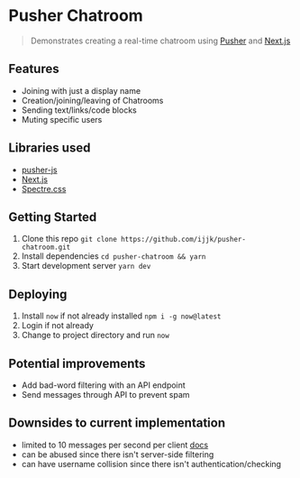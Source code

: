 # Pusher Chatroom

> Demonstrates creating a real-time chatroom using [Pusher](https://pusher.com) and [Next.js](https://nextjs.org)

## Features

- Joining with just a display name
- Creation/joining/leaving of Chatrooms
- Sending text/links/code blocks
- Muting specific users

## Libraries used

- [pusher-js](https://github.com/pusher/pusher-js)
- [Next.js](https://github.com/zeit/next.js)
- [Spectre.css](https://github.com/picturepan2/spectre)

## Getting Started

1. Clone this repo `git clone https://github.com/ijjk/pusher-chatroom.git`
2. Install dependencies `cd pusher-chatroom && yarn`
3. Start development server `yarn dev`

## Deploying

1. Install `now` if not already installed `npm i -g now@latest`
2. Login if not already
3. Change to project directory and run `now`

## Potential improvements

- Add bad-word filtering with an API endpoint
- Send messages through API to prevent spam

## Downsides to current implementation

- limited to 10 messages per second per client [docs](https://pusher.com/docs/channels/using_channels/events#triggering-client-events)
- can be abused since there isn't server-side filtering
- can have username collision since there isn't authentication/checking
